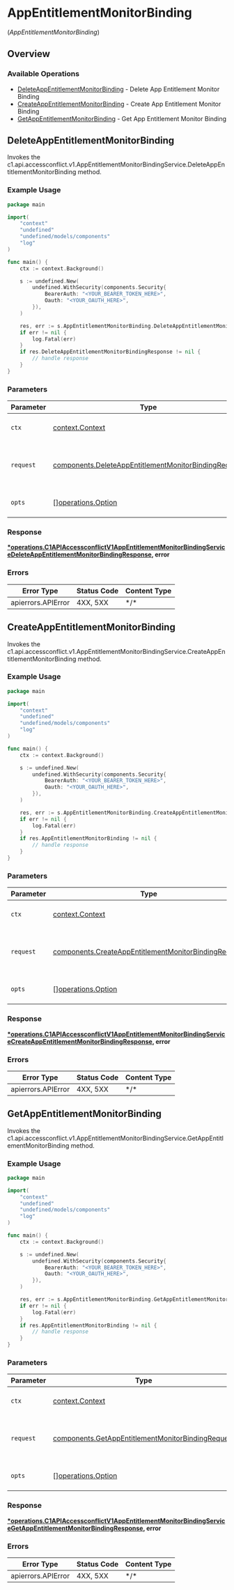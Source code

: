 # AppEntitlementMonitorBinding
(*AppEntitlementMonitorBinding*)

## Overview

### Available Operations

* [DeleteAppEntitlementMonitorBinding](#deleteappentitlementmonitorbinding) - Delete App Entitlement Monitor Binding
* [CreateAppEntitlementMonitorBinding](#createappentitlementmonitorbinding) - Create App Entitlement Monitor Binding
* [GetAppEntitlementMonitorBinding](#getappentitlementmonitorbinding) - Get App Entitlement Monitor Binding

## DeleteAppEntitlementMonitorBinding

Invokes the c1.api.accessconflict.v1.AppEntitlementMonitorBindingService.DeleteAppEntitlementMonitorBinding method.

### Example Usage

<!-- UsageSnippet language="go" operationID="c1.api.accessconflict.v1.AppEntitlementMonitorBindingService.DeleteAppEntitlementMonitorBinding" method="delete" path="/api/v1/appentitlementmonitorbinding" -->
```go
package main

import(
	"context"
	"undefined"
	"undefined/models/components"
	"log"
)

func main() {
    ctx := context.Background()

    s := undefined.New(
        undefined.WithSecurity(components.Security{
            BearerAuth: "<YOUR_BEARER_TOKEN_HERE>",
            Oauth: "<YOUR_OAUTH_HERE>",
        }),
    )

    res, err := s.AppEntitlementMonitorBinding.DeleteAppEntitlementMonitorBinding(ctx, nil)
    if err != nil {
        log.Fatal(err)
    }
    if res.DeleteAppEntitlementMonitorBindingResponse != nil {
        // handle response
    }
}
```

### Parameters

| Parameter                                                                                                                    | Type                                                                                                                         | Required                                                                                                                     | Description                                                                                                                  |
| ---------------------------------------------------------------------------------------------------------------------------- | ---------------------------------------------------------------------------------------------------------------------------- | ---------------------------------------------------------------------------------------------------------------------------- | ---------------------------------------------------------------------------------------------------------------------------- |
| `ctx`                                                                                                                        | [context.Context](https://pkg.go.dev/context#Context)                                                                        | :heavy_check_mark:                                                                                                           | The context to use for the request.                                                                                          |
| `request`                                                                                                                    | [components.DeleteAppEntitlementMonitorBindingRequest](../../models/components/deleteappentitlementmonitorbindingrequest.md) | :heavy_check_mark:                                                                                                           | The request object to use for the request.                                                                                   |
| `opts`                                                                                                                       | [][operations.Option](../../models/operations/option.md)                                                                     | :heavy_minus_sign:                                                                                                           | The options for this request.                                                                                                |

### Response

**[*operations.C1APIAccessconflictV1AppEntitlementMonitorBindingServiceDeleteAppEntitlementMonitorBindingResponse](../../models/operations/c1apiaccessconflictv1appentitlementmonitorbindingservicedeleteappentitlementmonitorbindingresponse.md), error**

### Errors

| Error Type         | Status Code        | Content Type       |
| ------------------ | ------------------ | ------------------ |
| apierrors.APIError | 4XX, 5XX           | \*/\*              |

## CreateAppEntitlementMonitorBinding

Invokes the c1.api.accessconflict.v1.AppEntitlementMonitorBindingService.CreateAppEntitlementMonitorBinding method.

### Example Usage

<!-- UsageSnippet language="go" operationID="c1.api.accessconflict.v1.AppEntitlementMonitorBindingService.CreateAppEntitlementMonitorBinding" method="post" path="/api/v1/appentitlementmonitorbinding" -->
```go
package main

import(
	"context"
	"undefined"
	"undefined/models/components"
	"log"
)

func main() {
    ctx := context.Background()

    s := undefined.New(
        undefined.WithSecurity(components.Security{
            BearerAuth: "<YOUR_BEARER_TOKEN_HERE>",
            Oauth: "<YOUR_OAUTH_HERE>",
        }),
    )

    res, err := s.AppEntitlementMonitorBinding.CreateAppEntitlementMonitorBinding(ctx, nil)
    if err != nil {
        log.Fatal(err)
    }
    if res.AppEntitlementMonitorBinding != nil {
        // handle response
    }
}
```

### Parameters

| Parameter                                                                                                                    | Type                                                                                                                         | Required                                                                                                                     | Description                                                                                                                  |
| ---------------------------------------------------------------------------------------------------------------------------- | ---------------------------------------------------------------------------------------------------------------------------- | ---------------------------------------------------------------------------------------------------------------------------- | ---------------------------------------------------------------------------------------------------------------------------- |
| `ctx`                                                                                                                        | [context.Context](https://pkg.go.dev/context#Context)                                                                        | :heavy_check_mark:                                                                                                           | The context to use for the request.                                                                                          |
| `request`                                                                                                                    | [components.CreateAppEntitlementMonitorBindingRequest](../../models/components/createappentitlementmonitorbindingrequest.md) | :heavy_check_mark:                                                                                                           | The request object to use for the request.                                                                                   |
| `opts`                                                                                                                       | [][operations.Option](../../models/operations/option.md)                                                                     | :heavy_minus_sign:                                                                                                           | The options for this request.                                                                                                |

### Response

**[*operations.C1APIAccessconflictV1AppEntitlementMonitorBindingServiceCreateAppEntitlementMonitorBindingResponse](../../models/operations/c1apiaccessconflictv1appentitlementmonitorbindingservicecreateappentitlementmonitorbindingresponse.md), error**

### Errors

| Error Type         | Status Code        | Content Type       |
| ------------------ | ------------------ | ------------------ |
| apierrors.APIError | 4XX, 5XX           | \*/\*              |

## GetAppEntitlementMonitorBinding

Invokes the c1.api.accessconflict.v1.AppEntitlementMonitorBindingService.GetAppEntitlementMonitorBinding method.

### Example Usage

<!-- UsageSnippet language="go" operationID="c1.api.accessconflict.v1.AppEntitlementMonitorBindingService.GetAppEntitlementMonitorBinding" method="post" path="/api/v1/appentitlementmonitorbinding/get" -->
```go
package main

import(
	"context"
	"undefined"
	"undefined/models/components"
	"log"
)

func main() {
    ctx := context.Background()

    s := undefined.New(
        undefined.WithSecurity(components.Security{
            BearerAuth: "<YOUR_BEARER_TOKEN_HERE>",
            Oauth: "<YOUR_OAUTH_HERE>",
        }),
    )

    res, err := s.AppEntitlementMonitorBinding.GetAppEntitlementMonitorBinding(ctx, nil)
    if err != nil {
        log.Fatal(err)
    }
    if res.AppEntitlementMonitorBinding != nil {
        // handle response
    }
}
```

### Parameters

| Parameter                                                                                                              | Type                                                                                                                   | Required                                                                                                               | Description                                                                                                            |
| ---------------------------------------------------------------------------------------------------------------------- | ---------------------------------------------------------------------------------------------------------------------- | ---------------------------------------------------------------------------------------------------------------------- | ---------------------------------------------------------------------------------------------------------------------- |
| `ctx`                                                                                                                  | [context.Context](https://pkg.go.dev/context#Context)                                                                  | :heavy_check_mark:                                                                                                     | The context to use for the request.                                                                                    |
| `request`                                                                                                              | [components.GetAppEntitlementMonitorBindingRequest](../../models/components/getappentitlementmonitorbindingrequest.md) | :heavy_check_mark:                                                                                                     | The request object to use for the request.                                                                             |
| `opts`                                                                                                                 | [][operations.Option](../../models/operations/option.md)                                                               | :heavy_minus_sign:                                                                                                     | The options for this request.                                                                                          |

### Response

**[*operations.C1APIAccessconflictV1AppEntitlementMonitorBindingServiceGetAppEntitlementMonitorBindingResponse](../../models/operations/c1apiaccessconflictv1appentitlementmonitorbindingservicegetappentitlementmonitorbindingresponse.md), error**

### Errors

| Error Type         | Status Code        | Content Type       |
| ------------------ | ------------------ | ------------------ |
| apierrors.APIError | 4XX, 5XX           | \*/\*              |